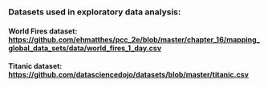 ### Datasets used in exploratory data analysis:
#### World Fires dataset: https://github.com/ehmatthes/pcc_2e/blob/master/chapter_16/mapping_global_data_sets/data/world_fires_1_day.csv
#### Titanic dataset: https://github.com/datasciencedojo/datasets/blob/master/titanic.csv
